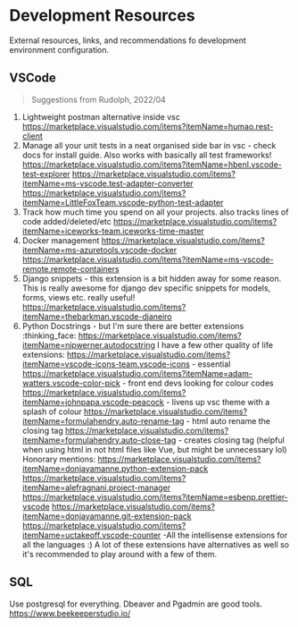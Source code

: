 # Development Resources

External resources, links, and recommendations fo development environment configuration.

## VSCode

> Suggestions from Rudolph, 2022/04

1. Lightweight postman alternative inside vsc
   https://marketplace.visualstudio.com/items?itemName=humao.rest-client
2. Manage all your unit tests in a neat organised side bar in vsc - check docs for install guide. Also works with basically all test frameworks!
   https://marketplace.visualstudio.com/items?itemName=hbenl.vscode-test-explorer
   https://marketplace.visualstudio.com/items?itemName=ms-vscode.test-adapter-converter
   https://marketplace.visualstudio.com/items?itemName=LittleFoxTeam.vscode-python-test-adapter
3. Track how much time you spend on all your projects. also tracks lines of code added/deleted/etc
   https://marketplace.visualstudio.com/items?itemName=iceworks-team.iceworks-time-master
4. Docker management
   https://marketplace.visualstudio.com/items?itemName=ms-azuretools.vscode-docker
   https://marketplace.visualstudio.com/items?itemName=ms-vscode-remote.remote-containers
5. Django snippets - this extension is a bit hidden away for some reason. This is really awesome for django dev specific snippets for models, forms, views etc. really useful!
   https://marketplace.visualstudio.com/items?itemName=thebarkman.vscode-djaneiro
6. Python Docstrings - but I'm sure there are better extensions :thinking_face:
   https://marketplace.visualstudio.com/items?itemName=njpwerner.autodocstring
   I have a few other quality of life extensions:
   https://marketplace.visualstudio.com/items?itemName=vscode-icons-team.vscode-icons - essential
   https://marketplace.visualstudio.com/items?itemName=adam-watters.vscode-color-pick - front end devs looking for colour codes
   https://marketplace.visualstudio.com/items?itemName=johnpapa.vscode-peacock - livens up vsc theme with a splash of colour
   https://marketplace.visualstudio.com/items?itemName=formulahendry.auto-rename-tag - html auto rename the closing tag
   https://marketplace.visualstudio.com/items?itemName=formulahendry.auto-close-tag - creates closing tag (helpful when using html in not html files like Vue, but might be unnecessary lol)
   Honorary mentions:
   https://marketplace.visualstudio.com/items?itemName=donjayamanne.python-extension-pack
   https://marketplace.visualstudio.com/items?itemName=alefragnani.project-manager
   https://marketplace.visualstudio.com/items?itemName=esbenp.prettier-vscode
   https://marketplace.visualstudio.com/items?itemName=donjayamanne.git-extension-pack
   https://marketplace.visualstudio.com/items?itemName=uctakeoff.vscode-counter
   -All the intellisense extensions for all the languages :)
   A lot of these extensions have alternatives as well so it's recommended to play around with a few of them.

## SQL

Use postgresql for everything. Dbeaver and Pgadmin are good tools.
https://www.beekeeperstudio.io/
